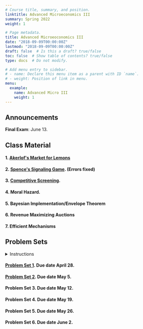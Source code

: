 ```yaml
---
# Course title, summary, and position.
linktitle: Advanced Microeconomics III
summary: Spring 2022
weight: 1

# Page metadata.
title: Advanced Microeoconomics III
date: "2018-09-09T00:00:00Z"
lastmod: "2018-09-09T00:00:00Z"
draft: false  # Is this a draft? true/false
toc: false  # Show table of contents? true/false
type: docs  # Do not modify.

# Add menu entry to sidebar.
# - name: Declare this menu item as a parent with ID `name`.
# - weight: Position of link in menu.
menu:
  example:
    name: Advanced Micro III
    weight: 1
---
```

## Announcements

**Final Exam**: June 13.


## Class Material

#### 1. [Akerlof's Market for Lemons](../../files/microiii/Akerlof.pdf)

#### 2. [Spence's Signaling Game](../../files/microiii/Spence.pdf). (Errors fixed)

#### 3. [Competitive Screening](../../files/microiii/Screening.pdf).

#### 4. Moral Hazard.

#### 5. Bayesian Implementation/Envelope Theorem

#### 6. Revenue Maximizing Auctions

#### 7. Efficient Mechanisms

## Problem Sets
<details><summary>Instructions</summary>
<ul>
<li>The assignments are <b>individual</b>. However, you can discuss and collaborate in groups of at most three students.</li>
<li> Each student must submit an answer key, indicating the collaboration group members.</li>
<li> Please answer all questions in a <b>clear</b> and <b>concise</b> way.</li>
<li> Typed and handwritten submissions are accepted.</li>
<li> If it applies, pay attention to your handwriting.</li>
<li> The preferred format is pdf via email. Physical submissions also accepted.</li>
<li> Questions and comments via email are welcomed (clarifying questions, typos, etc.).</li>
</ul>
</details>

#### [Problem Set 1](../../files/microiii/ProblemSet_1.pdf). Due date April 28.
#### [Problem Set 2](../../files/microiii/ProblemSet_2.pdf). Due date May 5.
#### Problem Set 3. Due date May 12.
#### Problem Set 4. Due date May 19.
#### Problem Set 5. Due date May 26.
#### Problem Set 6. Due date June 2.
